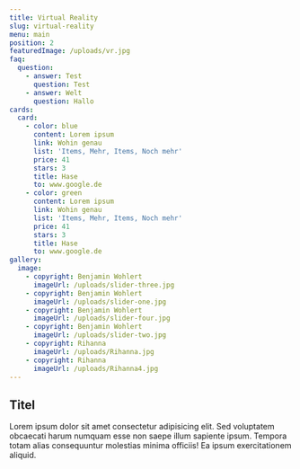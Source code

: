 ```yaml
---
title: Virtual Reality
slug: virtual-reality
menu: main
position: 2
featuredImage: /uploads/vr.jpg
faq:
  question:
    - answer: Test
      question: Test
    - answer: Welt
      question: Hallo
cards:
  card:
    - color: blue
      content: Lorem ipsum
      link: Wohin genau
      list: 'Items, Mehr, Items, Noch mehr'
      price: 41
      stars: 3
      title: Hase
      to: www.google.de
    - color: green
      content: Lorem ipsum
      link: Wohin genau
      list: 'Items, Mehr, Items, Noch mehr'
      price: 41
      stars: 3
      title: Hase
      to: www.google.de
gallery:
  image:
    - copyright: Benjamin Wohlert
      imageUrl: /uploads/slider-three.jpg
    - copyright: Benjamin Wohlert
      imageUrl: /uploads/slider-one.jpg
    - copyright: Benjamin Wohlert
      imageUrl: /uploads/slider-four.jpg
    - copyright: Benjamin Wohlert
      imageUrl: /uploads/slider-two.jpg
    - copyright: Rihanna
      imageUrl: /uploads/Rihanna.jpg
    - copyright: Rihanna
      imageUrl: /uploads/Rihanna4.jpg
---
```

## Titel

Lorem ipsum dolor sit amet consectetur adipisicing elit. Sed voluptatem obcaecati harum numquam esse non saepe illum sapiente ipsum. Tempora totam alias consequuntur molestias minima officiis! Ea ipsum exercitationem aliquid.
